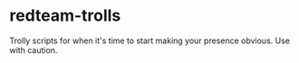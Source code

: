 # redteam-trolls
Trolly scripts for when it's time to start making your presence obvious. Use with caution.
